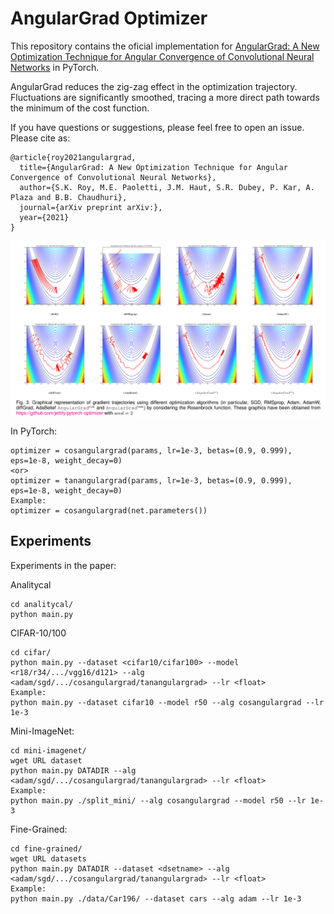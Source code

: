 # AngularGrad Optimizer

This repository contains the oficial implementation for [AngularGrad: A New Optimization Technique for Angular Convergence of Convolutional Neural Networks](https://) in PyTorch.

AngularGrad reduces the zig-zag effect in the optimization trajectory. Fluctuations are significantly smoothed, tracing a more direct path towards the minimum of the cost function.


If you have questions or suggestions, please feel free to open an issue. Please cite as:
```
@article{roy2021angulargrad,
  title={AngularGrad: A New Optimization Technique for Angular Convergence of Convolutional Neural Networks},
  author={S.K. Roy, M.E. Paoletti, J.M. Haut, S.R. Dubey, P. Kar, A. Plaza and B.B. Chaudhuri},
  journal={arXiv preprint arXiv:},
  year={2021}
}
```
<p align="center">
<img src="figs/Rosenbrock.png" width="1000" align="center"> 
</p>

In PyTorch:
```
optimizer = cosangulargrad(params, lr=1e-3, betas=(0.9, 0.999), eps=1e-8, weight_decay=0)
<or>
optimizer = tanangulargrad(params, lr=1e-3, betas=(0.9, 0.999), eps=1e-8, weight_decay=0)
Example:
optimizer = cosangulargrad(net.parameters())
```


## Experiments

Experiments in the paper:

Analitycal
```
cd analitycal/
python main.py
```

CIFAR-10/100
```
cd cifar/
python main.py --dataset <cifar10/cifar100> --model <r18/r34/.../vgg16/d121> --alg <adam/sgd/.../cosangulargrad/tanangulargrad> --lr <float>
Example:
python main.py --dataset cifar10 --model r50 --alg cosangulargrad --lr 1e-3
```

Mini-ImageNet:
```
cd mini-imagenet/
wget URL dataset
python main.py DATADIR --alg <adam/sgd/.../cosangulargrad/tanangulargrad> --lr <float>
Example:
python main.py ./split_mini/ --alg cosangulargrad --model r50 --lr 1e-3
```

Fine-Grained:
``` 
cd fine-grained/
wget URL datasets
python main.py DATADIR --dataset <dsetname> --alg <adam/sgd/.../cosangulargrad/tanangulargrad> --lr <float>
Example:
python main.py ./data/Car196/ --dataset cars --alg adam --lr 1e-3
```

